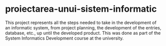 # proiectarea-unui-sistem-informatic
This project represents all the steps needed to take in the development of an informatic system, from project planning, the development of the entries, database, etc., up until the developed product. This was done as part of the System Informatics Development course at the university.

